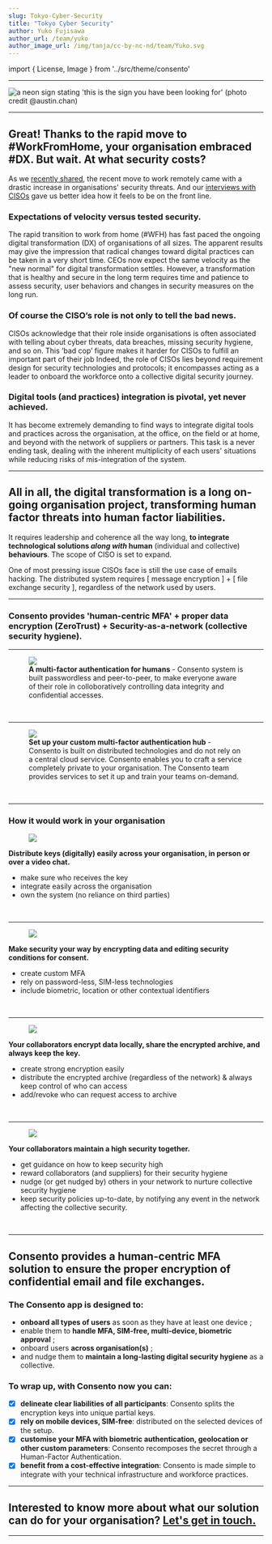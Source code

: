 ```yaml
---
slug: Tokyo-Cyber-Security
title: "Tokyo Cyber Security"
author: Yuko Fujisawa
author_url: /team/yuko
author_image_url: /img/tanja/cc-by-nc-nd/team/Yuko.svg
---
```


import { License, Image } from '../src/theme/consento'

---

<Image
  src="/img/external/unsplash/this-is-the-sign-you-have-been-looking-for.png"
  caption=""
  alt="a neon sign stating 'this is the sign you have been looking for' (photo credit @austin.chan)"
/>

---

## Great! Thanks to the rapid move to #WorkFromHome, your organisation embraced #DX. But wait. At what security costs?

As we <a href="/blog/Consento-and-the-remote-workplace-during-the-Cyber-Pandemic">recently shared</a>, the recent move to work remotely came with a drastic increase in organisations' security threats. And our <a href="/blog/CISO-Interview-3-Common-Problems-in-Cyber-Security-Today">interviews with CISOs</a> gave us better idea how it feels to be on the front line.


### Expectations of velocity versus tested security.  

The rapid transition to work from home (#WFH) has fast paced the ongoing digital transformation (DX) of organisations of all sizes. The apparent results may give the impression that radical changes toward digital practices can be taken in a very short time. CEOs now expect the same velocity as the "new normal" for digital transformation settles. However, a transformation that is healthy and secure in the long term requires time and patience to assess security, user behaviors and changes in security measures on the long run. 

### Of course the CISO’s role is not only to tell the bad news.  

CISOs acknowledge that their role inside organisations is often associated with telling about cyber threats, data breaches, missing security hygiene, and so on. This ‘bad cop’ figure makes it harder for CISOs to fulfill an important part of their job Indeed, the role of CISOs lies beyond requirement design for security technologies and protocols; it encompasses acting as a leader to onboard the workforce onto a collective digital security journey.

### Digital tools (and practices) integration is pivotal, yet never achieved.

It has become extremely demanding to find ways to integrate digital tools and practices across the organisation, at the office, on the field or at home, and beyond with the network of suppliers or partners. This task is a never ending task, dealing with the inherent multiplicity of each users' situations while reducing risks of mis-integration of the system.

---

## All in all, the digital transformation is a long on-going organisation project, transforming human factor threats into human factor liabilities.

It requires leadership and coherence all the way long, **to integrate technological solutions *along with* human** (individual and collective) **behaviours**. The scope of CISO is set to expand. 

One of most pressing issue CISOs face is still the use case of emails hacking. The distributed system requires [ message encryption ] + [ file exchange security ], regardless of the network used by users.

---

### Consento provides 'human-centric MFA' + proper data encryption (ZeroTrust) + Security-as-a-network (collective security hygiene).

---

<figure className="kg-card kg-image-card kg-card-hascaption">
  <img src="/img/tanja/cc-by-nc-sa/in-control/human-centric.png" style={{ float: 'left', width: '30%' }} />
  <figcaption><strong>A multi-factor authentication for humans</strong> - Consento system is built passwordless and peer-to-peer, to make everyone aware of their role in colloboratively controlling data integrity and confidential accesses.</figcaption>
</figure>
<br/>

---

<figure className="kg-card kg-image-card kg-card-hascaption">
  <img src="/img/tanja/cc-by-nc-sa/in-control/no-server-necessary.png" style={{ float: 'left', width: '30%' }} />
  <figcaption><strong>Set up your custom multi-factor authentication hub</strong> - Consento is built on distributed technologies and do not rely on a central cloud service. Consento enables you to craft a service completely private to your organisation. The Consento team provides services to set it up and train your teams on-demand.</figcaption>
</figure>
<br/>

---


### How it would work in your organisation


<figure className="kg-card kg-image-card kg-card-hascaption">
  <img src="/img/consento/cc-by-nc-nd/Consento-one-to-one-key-disctribution.png" style={{ float: 'center', width: '100%' }} />
</figure>

**Distribute keys (digitally) easily across your organisation, in person or over a video chat.**

- make sure who receives the key
- integrate easily across the organisation 
- own the system (no reliance on third parties)

<br/>

--- 

<figure className="kg-card kg-image-card kg-card-hascaption">
  <img src="/img/consento/cc-by-nc-nd/Consento-custom-MFA.png" style={{ float: 'center', width: '100%' }} />
</figure>

**Make security your way by encrypting data and editing security conditions for consent.**

- create custom MFA
- rely on password-less, SIM-less technologies
- include biometric, location or other contextual identifiers

<br/>

--- 

<figure className="kg-card kg-image-card kg-card-hascaption">
  <img src="/img/consento/cc-by-nc-nd/Consento-sharing-secrets.png" style={{ float: 'center', width: '100%' }} />
</figure>

**Your collaborators encrypt data locally, share the encrypted archive, and always keep the key.**

- create strong encryption easily
- distribute the encrypted archive (regardless of the network) & always keep control of who can access
- add/revoke who can request access to archive

<br/>

--- 

<figure className="kg-card kg-image-card kg-card-hascaption">
  <img src="/img/consento/cc-by-nc-nd/Consento-collective-security.png" style={{ float: 'center', width: '100%' }} />
</figure>

**Your collaborators maintain a high security together.**

- get guidance on how to keep security high
- reward collaborators (and suppliers) for their security hygiene
- nudge (or get nudged by) others in your network to nurture collective security hygiene
- keep security policies up-to-date, by notifying any event in the network affecting the collective security.

<br/>


---

## Consento provides a human-centric MFA solution to ensure the proper encryption of confidential email and file exchanges. 

### The Consento app is designed to:

- **onboard all types of users** as soon as they have at least one device ;
- enable them to **handle MFA, SIM-free, multi-device, biometric approval** ; 
- onboard users **across organisation(s)** ;
- and nudge them to **maintain a long-lasting digital security hygiene** as a collective.

### To wrap up, with Consento now you can:

- [x]  **delineate clear liabilities of all participants**: Consento splits the encryption keys into unique partial keys.
- [x]  **rely on mobile devices, SIM-free**: distributed on the selected devices of the setup. 
- [x]  **customise your MFA with biometric authentication, geolocation or other custom parameters**: Consento recomposes the secret through a Human-Factor Authentication. 
- [x]  **benefit from a cost-effective integration**: Consento is made simple to integrate with your technical infrastructure and workforce practices.

---

## Interested to know more about what our solution can do for your organisation? <a href="mailto:keepsafe@consento.org">Let's get in touch.</a>



--- 

<License author="marc" year="2021" license="CC-BY-NC-SA" />
